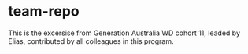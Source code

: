 # team-repo
This is the excersise from Generation Australia WD cohort 11, leaded by Elias, contributed by all colleagues in this program.
